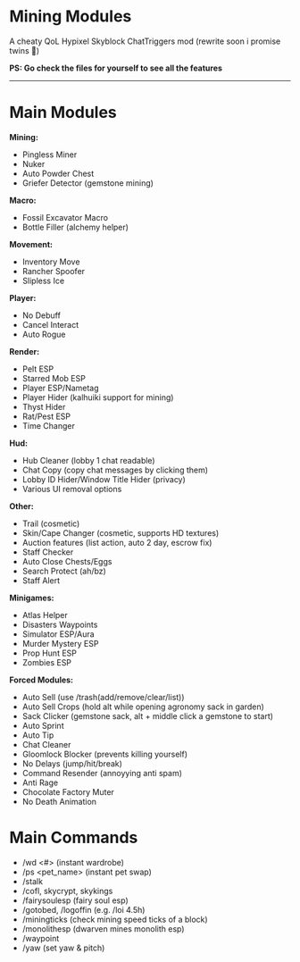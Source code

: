 # Mining Modules  
A cheaty QoL Hypixel Skyblock ChatTriggers mod 
(rewrite soon i promise twins 🥀)

**PS: Go check the files for yourself to see all the features**

---

# Main Modules

**Mining:**  
- Pingless Miner  
- Nuker  
- Auto Powder Chest  
- Griefer Detector (gemstone mining)

**Macro:**  
- Fossil Excavator Macro
- Bottle Filler (alchemy helper)

**Movement:**  
- Inventory Move  
- Rancher Spoofer  
- Slipless Ice

**Player:**
- No Debuff
- Cancel Interact
- Auto Rogue

**Render:**  
- Pelt ESP
- Starred Mob ESP
- Player ESP/Nametag
- Player Hider (kalhuiki support for mining)
- Thyst Hider
- Rat/Pest ESP
- Time Changer

**Hud:**
- Hub Cleaner (lobby 1 chat readable)
- Chat Copy (copy chat messages by clicking them)
- Lobby ID Hider/Window Title Hider (privacy)
- Various UI removal options
  
**Other:**  
- Trail (cosmetic)
- Skin/Cape Changer (cosmetic, supports HD textures)
- Auction features (list action, auto 2 day, escrow fix)
- Staff Checker  
- Auto Close Chests/Eggs
- Search Protect (ah/bz)
- Staff Alert

**Minigames:**  
- Atlas Helper
- Disasters Waypoints  
- Simulator ESP/Aura
- Murder Mystery ESP
- Prop Hunt ESP
- Zombies ESP

**Forced Modules:**
- Auto Sell (use /trash(add/remove/clear/list))
- Auto Sell Crops (hold alt while opening agronomy sack in garden)
- Sack Clicker (gemstone sack, alt + middle click a gemstone to start)
- Auto Sprint
- Auto Tip
- Chat Cleaner
- Gloomlock Blocker (prevents killing yourself)
- No Delays (jump/hit/break)
- Command Resender (annoyying anti spam)
- Anti Rage
- Chocolate Factory Muter
- No Death Animation
 
# Main Commands

- /wd <#> (instant wardrobe)
- /ps <pet_name> (instant pet swap)
- /stalk
- /cofl, skycrypt, skykings
- /fairysoulesp (fairy soul esp)
- /gotobed, /logoffin (e.g. /loi 4.5h)
- /miningticks (check mining speed ticks of a block)
- /monolithesp (dwarven mines monolith esp)
- /waypoint
- /yaw <yaw> <pitch> (set yaw & pitch)
